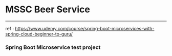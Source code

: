 # MSSC Beer Service

---
ref : https://www.udemy.com/course/spring-boot-microservices-with-spring-cloud-beginner-to-guru/
<br>
### Spring Boot Microservice test project